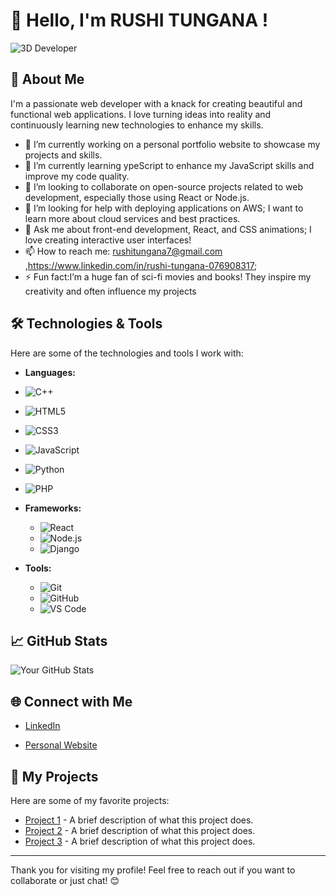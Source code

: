 # 👋 Hello, I'm RUSHI TUNGANA !

![3D Developer](https://media.giphy.com/media/3o7aD2sa1g0g0g0g0g/giphy.gif)

## 🌟 About Me

I'm a passionate web developer with a knack for creating beautiful and functional web applications. I love turning ideas into reality and continuously learning new technologies to enhance my skills.

- 🔭 I’m currently working on a personal portfolio website to showcase my projects and skills.
- 🌱 I’m currently learning ypeScript to enhance my JavaScript skills and improve my code quality.
- 👯 I’m looking to collaborate on  open-source projects related to web development, especially those using React or Node.js.
- 🤔 I’m looking for help with deploying applications on AWS; I want to learn more about cloud services and best practices.  
- 💬 Ask me about front-end development, React, and CSS animations; I love creating interactive user interfaces!
- 📫 How to reach me: rushitungana7@gmail.com ,https://www.linkedin.com/in/rushi-tungana-076908317;
- ⚡ Fun fact:I’m a huge fan of sci-fi movies and books! They inspire my creativity and often influence my projects

## 🛠️ Technologies & Tools

Here are some of the technologies and tools I work with:

- **Languages:**
-   ![C++](https://img.shields.io/badge/C%2B%2B-00599C?style=flat&logo=c%2B%2B&logoColor=white)
  - ![HTML5](https://img.shields.io/badge/HTML5-E34F26?style=flat&logo=html5&logoColor=white)
  - ![CSS3](https://img.shields.io/badge/CSS3-1572B6?style=flat&logo=css3&logoColor=white)
  - ![JavaScript](https://img.shields.io/badge/JavaScript-F7DF1E?style=flat&logo=javascript&logoColor=black)
  - ![Python](https://img.shields.io/badge/Python-3776AB?style=flat&logo=python&logoColor=white)
  - ![PHP](https://img.shields.io/badge/PHP-777BB4?style=flat&logo=php&logoColor=white)

- **Frameworks:**
  - ![React](https://img.shields.io/badge/React-61DAFB?style=flat&logo=react&logoColor=black)
  - ![Node.js](https://img.shields.io/badge/Node.js-339933?style=flat&logo=node.js&logoColor=white)
  - ![Django](https://img.shields.io/badge/Django-092E20?style=flat&logo=django&logoColor=white)

- **Tools:**
  - ![Git](https://img.shields.io/badge/Git-F05032?style=flat&logo=git&logoColor=white)
  - ![GitHub](https://img.shields.io/badge/GitHub-181717?style=flat&logo=github&logoColor=white)
  - ![VS Code](https://img.shields.io/badge/Visual%20Studio%20Code-007ACC?style=flat&logo=visual-studio-code&logoColor=white)

## 📈 GitHub Stats

![Your GitHub Stats](https://github-readme-stats.vercel.app/api?username=YourGitHubUsername&show_icons=true&theme=radical)

## 🌐 Connect with Me

- [LinkedIn](https://www.linkedin.com/in/rushi-tungana-076908317)

- [Personal Website](https://yourwebsite.com)

## 🎨 My Projects

Here are some of my favorite projects:

- [Project 1](https://github.com/yourusername/project1) - A brief description of what this project does.
- [Project 2](https://github.com/yourusername/project2) - A brief description of what this project does.
- [Project 3](https://github.com/yourusername/project3) - A brief description of what this project does.

---

Thank you for visiting my profile! Feel free to reach out if you want to collaborate or just chat! 😊
